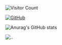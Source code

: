 
![Visitor Count](https://profile-counter.glitch.me/{bugsn1per}/count.svg)




[![GitHub](https://img.shields.io/badge/GitHub-100000?style=for-the-badge&logo=github&logoColor=white)](https://github.com/bugsn1per)


![Anurag's GitHub stats](https://github-readme-stats.vercel.app/api?username=bugsn1per&show_icons=true&theme=radical)



![..](https://img.shields.io/badge/Hack.thePlanet-informational?style=flat&logo=<LOGO_NAME>&logoColor=white&color=2bbc8a)





